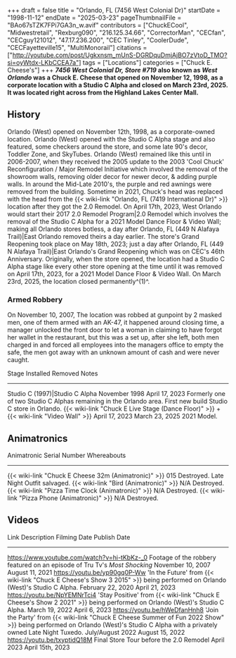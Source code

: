 +++
draft = false
title = "Orlando, FL (7456 West Colonial Dr)"
startDate = "1998-11-12"
endDate = "2025-03-23"
pageThumbnailFile = "BAo67sTZK7FPi7GA3n_w.avif"
contributors = ["ChuckECool", "Midwestretail", "Rexburg090", "216.125.34.66", "CorrectorMan", "CECfan", "CECguy121012", "47.17.236.200", "CEC Tinley", "CoolerDude", "CECFayetteville15", "MultiMonorail"]
citations = ["http://youtube.com/post/Ugkxnsm_mUnS-DGRDquDmjAjBO7zVtoD_TMO?si=oyWtdx-LKbCCEA7a"]
tags = ["Locations"]
categories = ["Chuck E. Cheese's"]
+++
***7456 West Colonial Dr, Store #719* also known as ***West Orlando* was a Chuck E. Cheese that opened on November 12, 1998, as a corporate location with a Studio C Alpha and closed on March 23rd, 2025.
It was located right across from the Highland Lakes Center Mall.****

## History

Orlando (West) opened on November 12th, 1998, as a corporate-owned location. Orlando (West) opened with the Studio C Alpha stage and also featured, some checkers around the store, and some late 90's decor, Toddler Zone, and SkyTubes. Orlando (West) remained like this until in 2006-2007, when they received the 2005 update to the 2003 'Cool Chuck' Reconfiguration / Major Remodel Initiative which involved the removal of the showroom walls, removing older decor for newer decor, & adding purple walls. In around the Mid-Late 2010's, the purple and red awnings were removed from the building. Sometime in 2021, Chuck's head was replaced with the head from the {{< wiki-link "Orlando, FL (7419 International Dr)" >}} location after they got the 2.0 Remodel. On April 17th, 2023, West Orlando would start their 2017 2.0 Remodel Program|2.0 Remodel which involves the removal of the Studio C Alpha for a 2021 Model Dance Floor & Video Wall; making all Orlando stores botless, a day after Orlando, FL (449 N Alafaya Trail)|East Orlando removed theirs a day earlier. The store's Grand Reopening took place on May 18th, 2023; just a day after Orlando, FL (449 N Alafaya Trail)|East Orlando's Grand Reopening which was on CEC's 46th Anniversary.
Originally, when the store opened, the location had a Studio C Alpha stage like every other store opening at the time until it was removed on April 17th, 2023, for a 2021 Model Dance Floor & Video Wall. On March 23rd, 2025, the location closed permanently^(1)^.

### Armed Robbery

On November 10, 2007, The location was robbed at gunpoint by 2 masked men, one of them armed with an AK-47, it happened around closing time, a manager unlocked the front door to let a woman in claiming to have forgot her wallet in the restaurant, but this was a set up, after she left, both men charged in and forced all employees into the managers office to empty the safe, the men got away with an unknown amount of cash and were never caught.

  Stage                                                                                           Installed        Removed          Notes
  ----------------------------------------------------------------------------------------------- ---------------- ---------------- ---------------------------------------------------------------------------------------------------------------
  Studio C (1997)|Studio C Alpha                                                                 November 1998    April 17, 2023   Formerly one of two Studio C Alphas remaining in the Orlando area. First new build Studio C store in Orlando.
  {{< wiki-link "Chuck E Live Stage (Dance Floor)" >}} + {{< wiki-link "Video Wall" >}}   April 17, 2023   March 23, 2025   2021 Model.

## Animatronics

  Animatronic                                                Serial Number   Whereabouts
  ---------------------------------------------------------- --------------- ----------------------------------------
  {{< wiki-link "Chuck E Cheese 32m (Animatronic)" >}}   015             Destroyed. Late Night Outfit salvaged.
  {{< wiki-link "Bird (Animatronic)" >}}                 N/A             Destroyed.
  {{< wiki-link "Pizza Time Clock (Animatronic)" >}}     N/A             Destroyed.
  {{< wiki-link "Pizza Phone (Animatronic)" >}}          N/A             Destroyed.

## Videos

  Link                                           Description                                                                                                                                                                            Filming Date        Publish Date
  ---------------------------------------------- -------------------------------------------------------------------------------------------------------------------------------------------------------------------------------------- ------------------- ------------------
  https://www.youtube.com/watch?v=hi-tKbKz-_0   Footage of the robbery featured on an episode of Tru Tv's *Most Shocking*                                                                                                             November 10, 2007   August 11, 2021
  https://youtu.be/yp90gq0P-Ww                   'In the Future' from {{< wiki-link "Chuck E Cheese's Show 3 2015" >}} being performed on Orlando (West)'s Studio C Alpha.                                                      February 22, 2020   April 21, 2023
  https://youtu.be/NpYEMNrTci4                   'Stay Positive' from {{< wiki-link "Chuck E Cheese's Show 2 2021" >}} being performed on Orlando (West)'s Studio C Alpha.                                                      March 19, 2022      April 6, 2023
  https://youtu.be/hWeDfanHnh8                   'Join the Party' from {{< wiki-link "Chuck E Cheese Summer of Fun 2022 Show" >}} being performed on Orlando (West)'s Studio C Alpha with a privately owned Late Night Tuxedo.   July/August 2022    August 15, 2022
  https://youtu.be/txyptidQ18M                   Final Store Tour before the 2.0 Remodel                                                                                                                                                April 2023          April 15th, 2023
